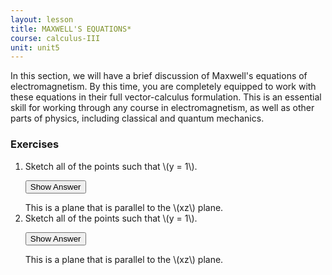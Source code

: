 ```yaml
---
layout: lesson
title: MAXWELL'S EQUATIONS*
course: calculus-III
unit: unit5
---
```


In this section, we will have a brief discussion of Maxwell's equations of electromagnetism. By this time, you are completely equipped to work with these equations in their full vector-calculus formulation. This is an essential skill for working through any course in electromagnetism, as well as other parts of physics, including classical and quantum mechanics.


### Exercises

<ol>
<li> <div> Sketch all of the points such that \(y = 1\). </div>

<button onclick="myFunction('answer2')" class="answerButton">Show Answer</button>
<div  id="answer2" class="answer">
This is a plane that is parallel to the \(xz\) plane. 
</div> </li>
<li> <div> Sketch all of the points such that \(y = 1\). </div>

<button onclick="myFunction('answer2')" class="answerButton">Show Answer</button>
<div  id="answer2" class="answer">
This is a plane that is parallel to the \(xz\) plane. 
</div> </li>
</ol>